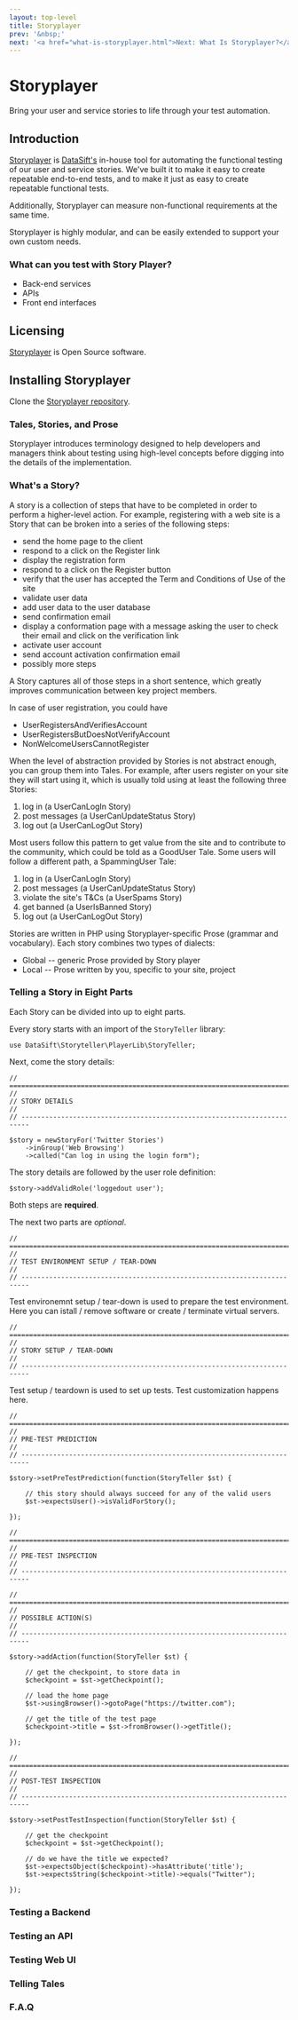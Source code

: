 ```yaml
---
layout: top-level
title: Storyplayer
prev: '&nbsp;'
next: '<a href="what-is-storyplayer.html">Next: What Is Storyplayer?</a>'
---
```


# Storyplayer

Bring your user and service stories to life through your test automation.

## Introduction

[Storyplayer](https://github.com/datasift/storyplayer) is [DataSift's](http://datasift.com) in-house tool for automating the functional testing of our user and service stories.  We've built it to make it easy to create repeatable end-to-end tests, and to make it just as easy to create repeatable functional tests.

Additionally, Storyplayer can measure non-functional requirements at the same time.

Storyplayer is highly modular, and can be easily extended to support your own custom needs.

### What can you test with Story Player?

 * Back-end services
 * APIs
 * Front end interfaces

## Licensing

[Storyplayer](https://github.com/datasift/storyplayer) is Open Source software.

## Installing Storyplayer

Clone the [Storyplayer repository](https://github.com/datasift/storyplayer).

### Tales, Stories, and Prose

Storyplayer introduces terminology designed to help developers and managers think about testing using high-level concepts before digging into the details of the implementation.

### What's a Story?

A story is a collection of steps that have to be completed in order to perform a higher-level action.  For example, registering with a web site is a Story that can be broken into a series of the following steps:

 * send the home page to the client
 * respond to a click on the Register link
 * display the registration form
 * respond to a click on the Register button
 * verify that the user has accepted the Term and Conditions of Use of the site
 * validate user data
 * add user data to the user database
 * send confirmation email
 * display a conformation page with a message asking the user to check their email and click on the verification link
 * activate user account
 * send account activation confirmation email
 * possibly more steps

A Story captures all of those steps in a short sentence, which greatly improves communication between key project members.

In case of user registration, you could have

 * UserRegistersAndVerifiesAccount
 * UserRegistersButDoesNotVerifyAccount
 * NonWelcomeUsersCannotRegister

When the level of abstraction provided by Stories is not abstract enough, you can group them into Tales. For example, after users register on your site they will start using it, which is usually told using at least the following three Stories:

 1. log in (a UserCanLogIn Story)
 2. post messages (a UserCanUpdateStatus Story)
 3. log out (a UserCanLogOut Story)

Most users follow this pattern to get value from the site and to contribute to the community, which could be told as a GoodUser Tale.  Some users will follow a different path, a SpammingUser Tale:

 1. log in (a UserCanLogIn Story)
 2. post messages (a UserCanUpdateStatus Story)
 3. violate the site's T&Cs (a UserSpams Story)
 4. get banned (a UserIsBanned Story)
 5. log out (a UserCanLogOut Story)

Stories are written in PHP using Storyplayer-specific Prose (grammar and vocabulary).  Each story combines two types of dialects:

 * Global -- generic Prose provided by Story player
 * Local -- Prose written by you, specific to your site, project

### Telling a Story in Eight Parts

Each Story can be divided into up to eight parts.

Every story starts with an import of the `StoryTeller` library:

    use DataSift\Storyteller\PlayerLib\StoryTeller;

Next, come the story details:

    // ========================================================================
    //
    // STORY DETAILS
    //
    // ------------------------------------------------------------------------

    $story = newStoryFor('Twitter Stories')
    	->inGroup('Web Browsing')
        ->called("Can log in using the login form");

The story details are followed by the user role definition:

    $story->addValidRole('loggedout user');

Both steps are **required**.

The next two parts are *optional*.

    // ========================================================================
    //
    // TEST ENVIRONMENT SETUP / TEAR-DOWN
    //
    // ------------------------------------------------------------------------

Test environemnt setup / tear-down is used to prepare the test environment. Here 
you can istall / remove software or create / terminate virtual servers.

    // ========================================================================
    //
    // STORY SETUP / TEAR-DOWN
    //
    // ------------------------------------------------------------------------

Test setup / teardown is used to set up tests.  Test customization happens here.

    // ========================================================================
    //
    // PRE-TEST PREDICTION
    //
    // ------------------------------------------------------------------------

    $story->setPreTestPrediction(function(StoryTeller $st) {

        // this story should always succeed for any of the valid users
        $st->expectsUser()->isValidForStory();

    });
    
    // ========================================================================
    //
    // PRE-TEST INSPECTION
    //
    // ------------------------------------------------------------------------

    // ========================================================================
    //
    // POSSIBLE ACTION(S)
    //
    // ------------------------------------------------------------------------

    $story->addAction(function(StoryTeller $st) {

	    // get the checkpoint, to store data in
	    $checkpoint = $st->getCheckpoint();

        // load the home page
        $st->usingBrowser()->gotoPage("https://twitter.com");

        // get the title of the test page
        $checkpoint->title = $st->fromBrowser()->getTitle();

    });

	// ========================================================================
	//
	// POST-TEST INSPECTION
	//
	// ------------------------------------------------------------------------

	$story->setPostTestInspection(function(StoryTeller $st) {

		// get the checkpoint
		$checkpoint = $st->getCheckpoint();

		// do we have the title we expected?
		$st->expectsObject($checkpoint)->hasAttribute('title');
		$st->expectsString($checkpoint->title)->equals("Twitter");

	});

### Testing a Backend

### Testing an API

### Testing Web UI

### Telling Tales

### F.A.Q
